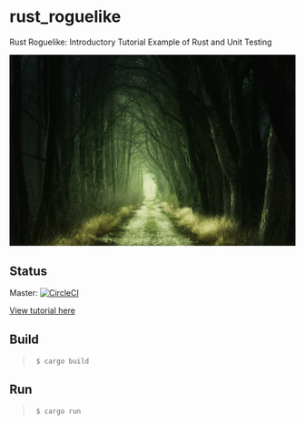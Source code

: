 # rust_roguelike
Rust Roguelike: Introductory Tutorial Example of Rust and Unit Testing

![Image of Fantasy style forest](img/the-path.jpg)

## Status
Master:
[![CircleCI](https://circleci.com/gh/camsjams/rust_roguelike.svg?style=svg&circle-token=2d01e96dd00341d439b21e317f9fc13db933f552)](https://circleci.com/gh/camsjams/rust_roguelike)


[View tutorial here](https://etalx.com)

## Build
>      $ cargo build

## Run
>      $ cargo run
